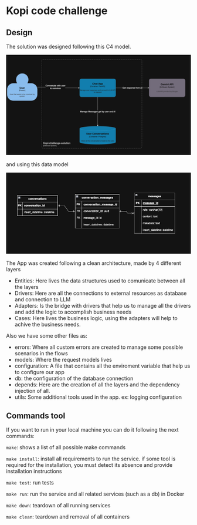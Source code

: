 # Kopi code challenge

## Design

The solution was designed following this C4 model.

![C4 Model](docs/images/c4-model.png?raw=true)

and using this data model

![C4 Model](docs/images/data-model.png?raw=true)

The App was created following a clean architecture, made by 4 different layers

- Entities: Here lives the data structures used to comunicate between all the layers
- Drivers: Here are all the  connections to external resources as database and connection to LLM
- Adapters: Is the bridge with drivers that help us to manage all the drivers and add the logic to accomplish business needs
- Cases: Here lives the business logic, using the adapters will help to achive the business needs.

Also we have some other files as:

- errors: Where all custom errors are created to manage some possible scenarios in the flows
- models: Where the request models lives 
- configuration: A file that contains all the enviroment variable that help us to configure our app
- db: the configuration of the database connection
- depends: Here are the creation of all the layers and the dependency injection of all.
- utils: Some additional tools used in the app. ex: logging configuration


## Commands tool

If you want to run in your local machine you can do it following the next commands:

`make`: shows a list of all possible make commands

`make install`: install all requirements to run 
the service. if some tool is required for the installation, you must detect its absence and provide installation instructions

`make test`: run tests

`make run`: run the service and all related services (such as a db) in Docker

`make down`: teardown of all running services

`make clean`: teardown and removal of all containers